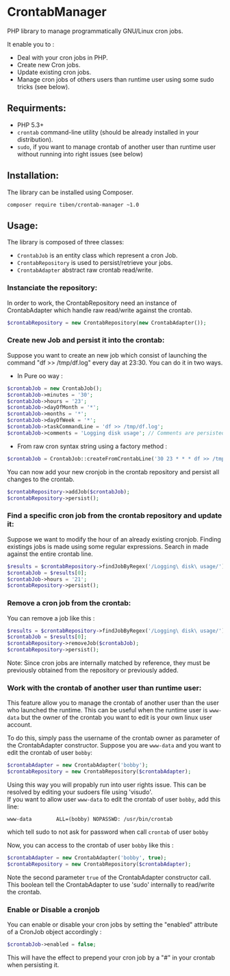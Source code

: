 # CrontabManager

PHP library to manage programmatically GNU/Linux cron jobs.

It enable you to : 

- Deal with your cron jobs in PHP.
- Create new Cron jobs.
- Update existing cron jobs.
- Manage cron jobs of others users than runtime user using some sudo tricks (see below). 

## Requirments:
- PHP 5.3+
- `crontab` command-line utility (should be already installed in your distribution).
- `sudo`, if you want to manage crontab of another user than runtime user without running into right issues (see below)

## Installation:

The library can be installed using Composer. 
```   
composer require tiben/crontab-manager ~1.0
```

## Usage:
The library is composed of three classes: 

- `CrontabJob` is an entity class which represent a cron Job.
- `CrontabRepository` is used to persist/retrieve your jobs.
- `CrontabAdapter` abstract raw crontab read/write. 

### Instanciate the repository:
In order to work, the CrontabRepository need an instance of CrontabAdapter which handle raw read/write against the crontab.

```php
$crontabRepository = new CrontabRepository(new CrontabAdapter());
```

### Create new Job and persist it into the crontab:
Suppose you want to create an new job which consist of launching the command "df >> /tmp/df.log" every day at 23:30. You can do it in two ways.

- In Pure oo way :
```php
$crontabJob = new CrontabJob();
$crontabJob->minutes = '30';
$crontabJob->hours = '23';
$crontabJob->dayOfMonth = '*';
$crontabJob->months = '*';
$crontabJob->dayOfWeek = '*';
$crontabJob->taskCommandLine = 'df >> /tmp/df.log';
$crontabJob->comments = 'Logging disk usage'; // Comments are persisted in the crontab
```

- From raw cron syntax string using a factory method :  
```php
$crontabJob = CrontabJob::createFromCrontabLine('30 23 * * * df >> /tmp/df.log');
```

You can now add your new cronjob in the crontab repository and persist all changes to the crontab.
```php
$crontabRepository->addJob($crontabJob);
$crontabRepository->persist();
```

### Find a specific cron job from the crontab repository and update it:
Suppose we want to modify the hour of an already existing cronjob. Finding existings jobs is made using some regular expressions. Search in made against the entire crontab line. 
```php
$results = $crontabRepository->findJobByRegex('/Logging\ disk\ usage/');
$crontabJob = $results[0];
$crontabJob->hours = '21';
$crontabRepository->persist();
```

### Remove a cron job from the crontab:
You can remove a job like this :
```php
$results = $crontabRepository->findJobByRegex('/Logging\ disk\ usage/');
$crontabJob = $results[0];
$crontabRepository->removeJob($crontabJob);
$crontabRepository->persist();
```
Note: Since cron jobs are internally matched by reference, they must be previously obtained from the repository or previously added.

### Work with the crontab of another user than runtime user:
This feature allow you to manage the crontab of another user than the user who launched the runtime. This can be useful when the runtime user is `www-data` but the owner of the crontab you want to edit is your own linux user account. 

To do this, simply pass the username of the crontab owner as parameter of the CrontabAdapter constructor. Suppose you are `www-data` and you want to edit the crontab of user `bobby`:
```php
$crontabAdapter = new CrontabAdapter('bobby');
$crontabRepository = new CrontabRepository($crontabAdapter);
```

Using this way you will propably run into user rights issue. 
This can be resolved by editing your sudoers file using 'visudo'.     
If you want to allow user `www-data` to edit the crontab of user `bobby`, add this line:
```
www-data        ALL=(bobby) NOPASSWD: /usr/bin/crontab
```
which tell sudo to not ask for password when call `crontab` of user `bobby` 

Now, you can access to the crontab of user `bobby` like this :
```php
$crontabAdapter = new CrontabAdapter('bobby', true);
$crontabRepository = new CrontabRepository($crontabAdapter);
```
Note the second parameter `true` of the CrontabAdapter constructor call. This boolean tell the CrontabAdapter to use 'sudo' internally to read/write the crontab.   

### Enable or Disable a cronjob
You can enable or disable your cron jobs by setting the "enabled" attribute of a CronJob object accordingly :
```php
$crontabJob->enabled = false;
```
This will have the effect to prepend your cron job by a "#" in your crontab when persisting it. 
